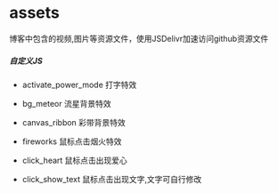 # assets
博客中包含的视频,图片等资源文件，使用JSDelivr加速访问github资源文件

##### 自定义JS

- activate_power_mode  打字特效

- bg_meteor 流星背景特效

- canvas_ribbon  彩带背景特效

- fireworks  鼠标点击烟火特效

- click_heart  鼠标点击出现爱心

- click_show_text  鼠标点击出现文字,文字可自行修改

  

